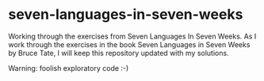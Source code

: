 seven-languages-in-seven-weeks
==============================

Working through the exercises from Seven Languages In Seven Weeks.
As I work through the exercises in the book Seven Languages in Seven Weeks by Bruce Tate, I will keep this repository updated with my solutions.

Warning: foolish exploratory code :-)
